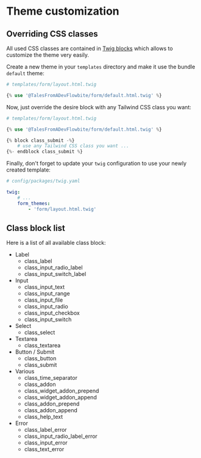 # Theme customization

## Overriding CSS classes

All used CSS classes are contained in [Twig blocks](https://github.com/talesfromadev/flowbite-bundle/blob/main/templates/form/default.twig#L244) 
which allows to customize the theme very easily.

Create a new theme in your `templates` directory and make it use the bundle `default` theme: 

```php
# templates/form/layout.html.twig

{% use '@TalesFromADevFlowbite/form/default.html.twig' %}
```

Now, just override the desire block with any Tailwind CSS class you want:

```php
# templates/form/layout.html.twig

{% use '@TalesFromADevFlowbite/form/default.html.twig' %}

{% block class_submit -%}
    # use any Tailwind CSS class you want ...
{%- endblock class_submit %}
```

Finally, don't forget to update your `twig` configuration to use your newly created template:

```yaml
# config/packages/twig.yaml

twig:
    # ...
    form_themes:
        - 'form/layout.html.twig'
```

## Class block list

Here is a list of all available class block:

* Label
  * class_label
  * class_input_radio_label
  * class_input_switch_label
* Input
  * class_input_text
  * class_input_range
  * class_input_file
  * class_input_radio
  * class_input_checkbox
  * class_input_switch
* Select
  * class_select
* Textarea
  * class_textarea
* Button / Submit
  * class_button
  * class_submit
* Various
  * class_time_separator
  * class_addon
  * class_widget_addon_prepend
  * class_widget_addon_append
  * class_addon_prepend
  * class_addon_append
  * class_help_text
* Error
  * class_label_error
  * class_input_radio_label_error
  * class_input_error
  * class_text_error
